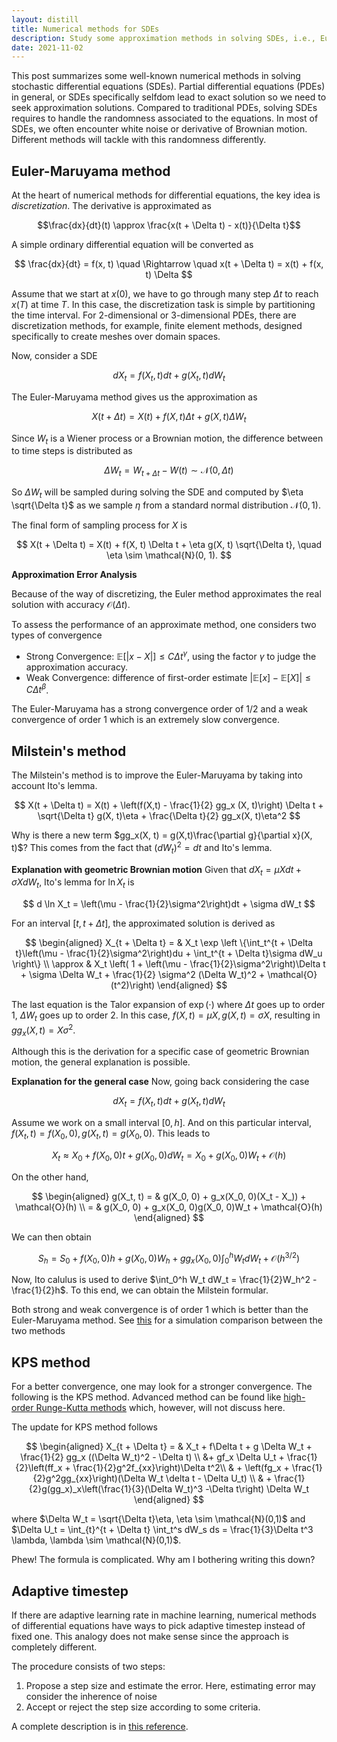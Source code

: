 ```yaml
---
layout: distill
title: Numerical methods for SDEs
description: Study some approximation methods in solving SDEs, i.e., Euler-Maruyama method, Milstein's method,...
date: 2021-11-02
---
```


This post summarizes some well-known numerical methods in solving stochastic differential equations (SDEs). Partial differential equations (PDEs) in general, or SDEs specifically selfdom lead to exact solution so we need to seek approximation solutions. Compared to traditional PDEs, solving SDEs requires to handle the randomness associated to the equations. In most of SDEs, we often encounter white noise or derivative of Brownian motion. Different methods will tackle with this randomness differently.

## Euler-Maruyama method

At the heart of numerical methods for differential equations, the key idea is *discretization*. The derivative is approximated as

$$\frac{dx}{dt}(t) \approx \frac{x(t + \Delta t) - x(t)}{\Delta t}$$

A simple ordinary differential equation will be converted as

$$
\frac{dx}{dt} = f(x, t) \quad \Rightarrow \quad x(t + \Delta t) = x(t) + f(x, t) \Delta
$$

Assume that we start at $x(0)$, we have to go through many step $\Delta t$ to reach $x(T)$ at time $T$. In this case, the discretization task is simple by partitioning the time interval. For 2-dimensional or 3-dimensional PDEs, there are discretization methods, for example, finite element methods, designed specifically to create meshes over domain spaces.

Now, consider a SDE

$$
dX_t = f(X_t, t) dt + g(X_t, t) dW_t
$$

The Euler-Maruyama method gives us the approximation as

$$
X(t + \Delta t) = X(t) + f(X, t) \Delta t + g(X, t) \Delta W_t
$$

Since $W_t$ is a Wiener process or a Brownian motion, the difference between to time steps is distributed as

$$
\Delta W_t = W_{t + \Delta t} - W(t) \sim \mathcal{N}(0, \Delta t)
$$

So $\Delta W_t$ will be sampled during solving the SDE and computed by $\eta \sqrt{\Delta t}$ as we sample $\eta$ from a standard normal distribution $\mathcal{N}(0, 1)$. 

The final form of sampling process for $X$ is

$$
X(t + \Delta t) = X(t) + f(X, t) \Delta t +  \eta g(X, t)  \sqrt{\Delta t}, \quad \eta \sim \mathcal{N}(0, 1).
$$

**Approximation Error Analysis**

Because of the way of discretizing, the Euler method approximates the real solution with accuracy $\mathcal{O}(\Delta t)$. 

To assess the performance of an approximate method, one considers two types of convergence

+ Strong Convergence: $\mathbb{E}[\lvert x - X \rvert] \leq C \Delta t^\gamma$, using the factor $\gamma$ to judge the approximation accuracy.
+ Weak Convergence: difference of first-order estimate $\lvert\mathbb{E}[x] - \mathbb{E}[X]\rvert \leq C \Delta t^\beta$.

The Euler-Maruyama has a strong convergence order of $1/2$ and a weak convergence of order $1$ which is an extremely slow convergence.

## Milstein's method

The Milstein's method is to improve the Euler-Maruyama by taking into account Ito's lemma. 

$$
X(t + \Delta t) = X(t) + \left(f(X,t) - \frac{1}{2} gg_x (X, t)\right) \Delta t + \sqrt{\Delta t} g(X, t)\eta + \frac{\Delta t}{2} gg_x(X, t)\eta^2
$$

Why is there a new term $gg_x(X, t) = g(X,t)\frac{\partial g}{\partial x}(X, t)$? This comes from the fact that $(dW_t)^2 = dt$ and Ito's lemma. 

**Explanation with geometric Brownian motion** 
Given that $dX_t = \mu X dt + \sigma X dW_t$, Ito's lemma for $\ln X_t$ is

$$
d \ln X_t = \left(\mu - \frac{1}{2}\sigma^2\right)dt + \sigma dW_t
$$

For an interval $[t, t + \Delta t]$, the approximated solution is derived as

$$
\begin{aligned}
X_{t + \Delta t} = & X_t \exp \left \{\int_t^{t + \Delta t}\left(\mu - \frac{1}{2}\sigma^2\right)du + \int_t^{t + \Delta t}\sigma dW_u \right\} \\
\approx & X_t \left( 1 + \left(\mu - \frac{1}{2}\sigma^2\right)\Delta t + \sigma \Delta W_t + \frac{1}{2} \sigma^2 (\Delta W_t)^2 + \mathcal{O}(t^2)\right)
\end{aligned}
$$

The last equation is the Talor expansion of $\exp(\cdot)$ where $\Delta t$ goes up to order $1$, $\Delta W_t$ goes up to order $2$. In this case, $f(X, t) = \mu X, g(X,t) = \sigma X$, resulting in $g g_x(X, t) = X\sigma^2$.

Although this is the derivation for a specific case of geometric Brownian motion, the general explanation is possible.

**Explanation for the general case** Now, going back considering the case

$$
dX_t = f(X_t, t) dt + g(X_t, t) dW_t
$$

Assume we work on a small interval $[0, h]$. And on this particular interval, $f(X_t, t) = f(X_0, 0), g(X_t,t) = g(X_0, 0)$. This leads to

$$
X_t \approx X_0 + f(X_0, 0)t + g(X_0, 0) dW_t = X_0 + g(X_0, 0) W_t + \mathcal{O}(h)
$$

On the other hand,

$$
\begin{aligned}
g(X_t, t) = & g(X_0, 0) + g_x(X_0, 0)(X_t - X_)) + \mathcal{O}(h) \\
= & g(X_0, 0) + g_x(X_0, 0)g(X_0, 0)W_t + \mathcal{O}(h)
\end{aligned}
$$

We can then obtain 

$$
S_h = S_0 + f(X_0, 0)h + g(X_0, 0)W_h + gg_x(X_0,0)\int_0^hW_tdW_t + \mathcal{O}(h^{3/2})
$$

Now, Ito calulus is used to derive $\int_0^h W_t dW_t = \frac{1}{2}W_h^2 - \frac{1}{2}h$. To this end, we can obtain the Milstein formular.

Both strong and weak convergence is of order $1$ which is better than the Euler-Maruyama method. See <a href="https://hautahi.com/sde_simulation">this</a> for a simulation comparison between the two methods

## KPS method

For a better convergence, one may look for a stronger convergence. The following is the KPS method. Advanced method can be found like <a href="https://www.sciencedirect.com/science/article/abs/pii/S016892749600027X">high-order Runge-Kutta methods</a> which, however, will not discuss here. 

The update for KPS method follows

$$
\begin{aligned}
X_{t + \Delta t} = & X_t + f\Delta t + g \Delta W_t + \frac{1}{2} gg_x ((\Delta W_t)^2 - \Delta t) \\
&+ gf_x \Delta U_t + \frac{1}{2}\left(ff_x + \frac{1}{2}g^2f_{xx}\right)\Delta t^2\\
& + \left(fg_x + \frac{1}{2}g^2gg_{xx}\right)(\Delta W_t \delta t - \Delta U_t) \\
& + \frac{1}{2}g(gg_x)_x\left(\frac{1}{3}(\Delta W_t)^3 -\Delta t\right) \Delta W_t
\end{aligned}
$$

where $\Delta W_t = \sqrt{\Delta t}\eta, \eta \sim \mathcal{N}(0,1)$ and $\Delta U_t = \int_{t}^{t + \Delta t} \int_t^s dW_s ds = \frac{1}{3}\Delta t^3 \lambda, \lambda \sim \mathcal{N}(0,1)$.

Phew! The formula is complicated. Why am I bothering writing this down?
## Adaptive timestep
If there are adaptive learning rate in machine learning, numerical methods of differential equations have ways to pick adaptive timestep instead of fixed one. This analogy does not make sense since the approach is completely different. 

The procedure consists of two steps:

1. Propose a step size and estimate the error. Here, estimating error may consider the inherence of noise
2. Accept or reject the step size according to some criteria.

A complete description is in <a href="https://www.aimsciences.org/article/doi/10.3934/dcdsb.2017133">this reference<a>.



